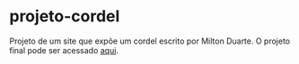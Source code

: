 # projeto-cordel
 Projeto de um site que expõe um cordel escrito por Milton Duarte. O projeto final pode ser acessado <a href="https://luizfernandolpp.github.io/projeto-cordel/">aqui</a>.
